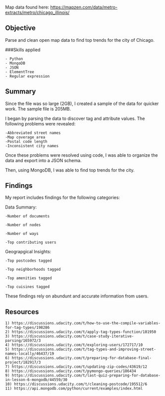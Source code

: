 Map data found here:  https://mapzen.com/data/metro-extracts/metro/chicago_illinois/

## Objective

Parse and clean open map data to find top trends for the city of Chicago.

###Skills applied

    - Python
    - MongoDB
    - JSON
    - ElementTree
    - Regular expression

## Summary

Since the file was so large (2GB), I created a sample of the data for quicker work. The sample file is 205MB.

I began by parsing the data to discover tag and attribute values. The following problems were revealed:
  
    -Abbreviated street names
    -Map coverage area
    -Postal code length
    -Inconsistent city names
    
Once these problems were resolved using code, I was able to organize the data and export into a JSON schema. 

Then, using MongoDB, I was able to find top trends for the city.

## Findings

My report includes findings for the following categories:

  Data Summary:
  
    -Number of documents
    
    -Number of nodes
    
    -Number of ways
    
    -Top contributing users
  
  Geograpgical Insights:
  
    -Top postcodes tagged
    
    -Top neighborhoods tagged
    
    -Top amenities tagged
    
    -Top cuisines tagged
    
These findings rely on abundunt and accurate information from users.

## Resources

    1) https://discussions.udacity.com/t/how-to-use-the-compile-variables-for-tag-types/198286
    2) https://discussions.udacity.com/t/apply-tag-types-function/181950
    3) https://discussions.udacity.com/t/case-study-iterative-parsing/165972/3
    4) https://discussions.udacity.com/t/exploring-users/172717/10
    5) https://discussions.udacity.com/t/tag-types-and-improving-street-names-locally/46437/19
    6) https://discussions.udacity.com/t/preparing-for-database-final-project/182917/3
    7) https://discussions.udacity.com/t/updating-zip-codes/43619/12
    8) https://discussions.udacity.com/t/pymongo-queries/186434
    9) https://discussions.udacity.com/t/last-quiz-preparing-for-database-in-lesson-6-mongodb/44559/30
    10) https://discussions.udacity.com/t/cleaning-postcode/195512/6
    11) https://api.mongodb.com/python/current/examples/index.html
